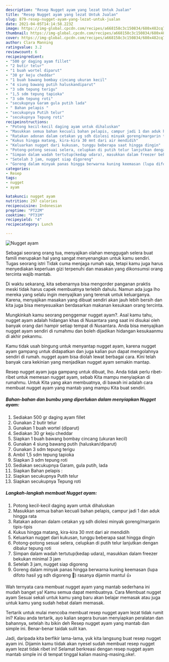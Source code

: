 ```yaml
---
description: "Resep Nugget ayam yang lezat Untuk Jualan"
title: "Resep Nugget ayam yang lezat Untuk Jualan"
slug: 879-resep-nugget-ayam-yang-lezat-untuk-jualan
date: 2021-04-05T14:14:58.223Z
image: https://img-global.cpcdn.com/recipes/a668158c3c150834/680x482cq70/nugget-ayam-foto-resep-utama.jpg
thumbnail: https://img-global.cpcdn.com/recipes/a668158c3c150834/680x482cq70/nugget-ayam-foto-resep-utama.jpg
cover: https://img-global.cpcdn.com/recipes/a668158c3c150834/680x482cq70/nugget-ayam-foto-resep-utama.jpg
author: Clara Manning
ratingvalue: 3.2
reviewcount: 6
recipeingredient:
- "500 gr daging ayam fillet"
- "2 butir telur"
- "1 buah wortel diparut"
- "30 gr keju cheddar"
- "1 buah bawang bombay cincang ukuran kecil"
- "4 siung bawang putih haluskandiparut"
- "3 sdm tepung terigu"
- "1,5 sdm tepung tapioka"
- "3 sdm tepung roti"
- "secukupnya Garam gula putih lada"
- " Bahan pelapis "
- "secukupnya Putih telur"
- "secukupnya Tepung roti"
recipeinstructions:
- "Potong kecil-kecil daging ayam untuk dihaluskan"
- "Masukkan semua bahan kecuali bahan pelapis, campur jadi 1 dan aduk hingga rata"
- "Ratakan adonan dalam cetakan yg sdh diolesi minyak goreng/margarin tipis-tipis"
- "Kukus hingga matang, kira-kira 30 mnt dari air mendidih"
- "Keluarkan nugget dari kukusan, tunggu beberapa saat hingga dingin"
- "Potong-potong sesuai selera, celupkan di putih telur lanjutkan dengan dibalur tepung roti"
- "Simpan dalam wadah tertutup(kedap udara), masukkan dalam freezer bekukan minimal 3 jam"
- "Setelah 3 jam, nugget siap digoreng"
- "Goreng dalam minyak panas hingga berwarna kuning keemasan (lupa difoto hasil yg sdh digoreng 🤭) rasanya dijamin mantul 👍"
categories:
- Resep
tags:
- nugget
- ayam

katakunci: nugget ayam 
nutrition: 297 calories
recipecuisine: Indonesian
preptime: "PT22M"
cooktime: "PT31M"
recipeyield: "4"
recipecategory: Lunch

---
```



![Nugget ayam](https://img-global.cpcdn.com/recipes/a668158c3c150834/680x482cq70/nugget-ayam-foto-resep-utama.jpg)

Sebagai seorang orang tua, menyajikan olahan menggugah selera buat famili merupakan hal yang sangat menyenangkan untuk kamu sendiri. Tugas seorang istri Tidak cuma menjaga rumah saja, tetapi kamu juga harus menyediakan keperluan gizi terpenuhi dan masakan yang dikonsumsi orang tercinta wajib mantab.

Di waktu  sekarang, kita sebenarnya bisa mengorder panganan praktis meski tidak harus capek membuatnya terlebih dahulu. Namun ada juga lho mereka yang selalu ingin menyajikan yang terenak untuk keluarganya. Karena, menyajikan masakan yang dibuat sendiri akan jauh lebih bersih dan kita juga bisa menyesuaikan berdasarkan makanan kesukaan orang tercinta. 



Mungkinkah kamu seorang penggemar nugget ayam?. Asal kamu tahu, nugget ayam adalah hidangan khas di Nusantara yang saat ini disukai oleh banyak orang dari hampir setiap tempat di Nusantara. Anda bisa menyajikan nugget ayam sendiri di rumahmu dan boleh dijadikan hidangan kesukaanmu di akhir pekanmu.

Kamu tidak usah bingung untuk menyantap nugget ayam, karena nugget ayam gampang untuk didapatkan dan juga kalian pun dapat mengolahnya sendiri di rumah. nugget ayam bisa diolah lewat berbagai cara. Kini telah banyak cara kekinian yang menjadikan nugget ayam semakin mantap.

Resep nugget ayam juga gampang untuk dibuat, lho. Anda tidak perlu ribet-ribet untuk memesan nugget ayam, sebab Kita mampu menyiapkan di rumahmu. Untuk Kita yang akan membuatnya, di bawah ini adalah cara membuat nugget ayam yang mantab yang mampu Kita buat sendiri.

<!--inarticleads1-->

##### Bahan-bahan dan bumbu yang diperlukan dalam menyiapkan Nugget ayam:

1. Sediakan 500 gr daging ayam fillet
1. Gunakan 2 butir telur
1. Gunakan 1 buah wortel (diparut)
1. Sediakan 30 gr keju cheddar
1. Siapkan 1 buah bawang bombay cincang (ukuran kecil)
1. Gunakan 4 siung bawang putih (haluskan/diparut)
1. Gunakan 3 sdm tepung terigu
1. Ambil 1,5 sdm tepung tapioka
1. Siapkan 3 sdm tepung roti
1. Sediakan secukupnya Garam, gula putih, lada
1. Siapkan  Bahan pelapis :
1. Siapkan secukupnya Putih telur
1. Siapkan secukupnya Tepung roti




<!--inarticleads2-->

##### Langkah-langkah membuat Nugget ayam:

1. Potong kecil-kecil daging ayam untuk dihaluskan
1. Masukkan semua bahan kecuali bahan pelapis, campur jadi 1 dan aduk hingga rata
1. Ratakan adonan dalam cetakan yg sdh diolesi minyak goreng/margarin tipis-tipis
1. Kukus hingga matang, kira-kira 30 mnt dari air mendidih
1. Keluarkan nugget dari kukusan, tunggu beberapa saat hingga dingin
1. Potong-potong sesuai selera, celupkan di putih telur lanjutkan dengan dibalur tepung roti
1. Simpan dalam wadah tertutup(kedap udara), masukkan dalam freezer bekukan minimal 3 jam
1. Setelah 3 jam, nugget siap digoreng
1. Goreng dalam minyak panas hingga berwarna kuning keemasan (lupa difoto hasil yg sdh digoreng 🤭) rasanya dijamin mantul 👍




Wah ternyata cara membuat nugget ayam yang mantab sederhana ini mudah banget ya! Kamu semua dapat membuatnya. Cara Membuat nugget ayam Sesuai sekali untuk kamu yang baru akan belajar memasak atau juga untuk kamu yang sudah hebat dalam memasak.

Tertarik untuk mulai mencoba membuat resep nugget ayam lezat tidak rumit ini? Kalau anda tertarik, ayo kalian segera buruan menyiapkan peralatan dan bahannya, setelah itu bikin deh Resep nugget ayam yang mantab dan simple ini. Benar-benar taidak sulit kan. 

Jadi, daripada kita berfikir lama-lama, yuk kita langsung buat resep nugget ayam ini. Dijamin kamu tiidak akan nyesel sudah membuat resep nugget ayam lezat tidak ribet ini! Selamat berkreasi dengan resep nugget ayam mantab simple ini di tempat tinggal kalian masing-masing,oke!.


